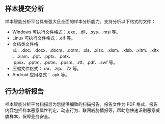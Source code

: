 ## 样本提交分析
样本智能分析平台具有强大且全面的样本分析能力，支持分析以下格式的文件：
- Windows 可执行文件格式：.exe、.dll、.sys、.msi 等。
- Linux 可执行文件格式：.elf 等。
- 文档类文件格式：.doc、.docx、.docm、.dotm、.xls、.xlsx、.xlsm、.xlsb、.xltm、.xltx、.xlam、.ppt、.pptx、.potx、
.ppsx、.pptm、.potm、.ppsm、.rtf、.pdf、.swf 等。
- 压缩文件格式：.rar、.zip、.7z 等。
- Android 应用格式：.apk 等。

## 行为分析报告
样本智能分析平台扫描后为您提供细致的扫描报告，报告文件为 PDF 格式，报告内容包括样本恶意属性判定、动态行为、联网威胁情报等，帮助您快速识别恶意威胁样本，保障业务安全。
